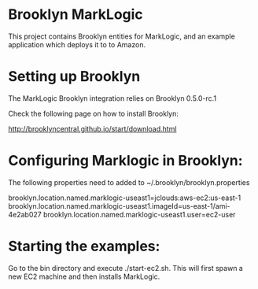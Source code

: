 Brooklyn MarkLogic
==================

This project contains Brooklyn entities for MarkLogic, and an example application which deploys it to to Amazon.

Setting up Brooklyn
==================

The MarkLogic Brooklyn integration relies on Brooklyn 0.5.0-rc.1

Check the following page on how to install Brooklyn:

http://brooklyncentral.github.io/start/download.html


Configuring Marklogic in Brooklyn:
==================

The following properties need to added to ~/.brooklyn/brooklyn.properties

brooklyn.location.named.marklogic-useast1=jclouds:aws-ec2:us-east-1
brooklyn.location.named.marklogic-useast1.imageId=us-east-1/ami-4e2ab027
brooklyn.location.named.marklogic-useast1.user=ec2-user

Starting the examples:
==================

Go to the bin directory and execute ./start-ec2.sh. This will first spawn a new EC2 machine and then installs MarkLogic.